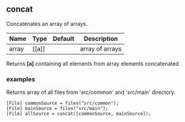 ## concat

Concatenates an array of arrays.

| Name  | Type  | Default | Description     |
|-------|-------|---------|-----------------|
| array | [[a]] |         | array of arrays |

Returns __[a]__ containing all elements from array elements concatenated 

### examples

Returns array of all files from 'src/common' and 'src/main' directory.
```
[File] commonSource = files("src/common");
[File] mainSource = files("src/main");
[File] allSource = concat([commonSource, mainSource]);
```
